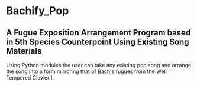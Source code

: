 # Bachify_Pop
## A Fugue Exposition Arrangement Program based in 5th Species Counterpoint Using Existing Song Materials
Using Python modules the user can take any existing pop song and arrange the song into a form mirroring that of Bach's fugues from the Well Tempered Clavier I. 
